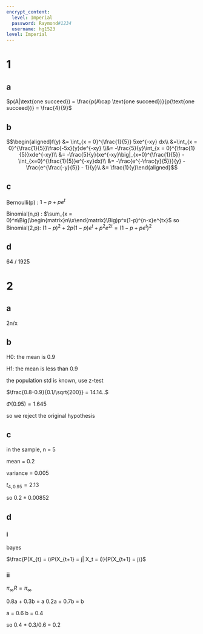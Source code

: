 ```yaml
---
encrypt_content:
  level: Imperial
  password: Raymond#1234
  username: hg1523
level: Imperial
---
```

# 1
## a

$p(A|\text{one succeed}) = \frac{p(A\cap \text{one succeed})}{p(\text{one succeed})} = \frac{4}{9}$

## b
$$\begin{aligned}f(y) &= \int_{x = 0}^{\frac{1}{5}} 5xe^{-xy} dx\\
&=\int_{x = 0}^{\frac{1}{5}}\frac{-5x}{y}de^{-xy} \\&= -\frac{5}{y}\int_{x = 0}^{\frac{1}{5}}xde^{-xy}\\
&= -\frac{5}{y}(xe^{-xy}\big|_{x=0}^{\frac{1}{5}} -\int_{x=0}^{\frac{1}{5}}e^{-xy}dx)\\
&= -\frac{e^{-\frac{y}{5}}}{y} -\frac{e^{\frac{-y}{5}} - 1}{y}\\
&= \frac{1}{y}\end{aligned}$$

## c
Bernoulli(p) : $1-p + pe^t$

Binomial(n,p) : $\sum_{x = 0}^n\Big(\begin{matrix}n\\x\end{matrix}\Big)p^x(1-p)^{n-x}e^{tx}$
so Binomial(2,p): $(1-p)^2 + 2p(1-p)e^t + p^2e^{2t} = (1-p+pe^t)^2$

## d
64 / 1925

# 2
## a
2n/x

## b

H0: the mean is 0.9

H1: the mean is less than 0.9

the population std is known, use z-test


$\frac{0.8-0.9}{0.1/\sqrt{200}} = 14.14..$

$\Phi(0.95) = 1.645$

so we reject the original hypothesis

## c
in the sample, n = 5

mean = 0.2

variance = 0.005

$t_{4,0.95} = 2.13$

so $0.2\pm 0.00852$

## d
### i
bayes

$\frac{P(X_{t} = i)P(X_{t+1} = j| X_t = i)}{P(X_{t+1} = j)}$

### ii

$\pi_{\infty}R = \pi_{\infty}$

0.8a + 0.3b = a
0.2a + 0.7b = b

a = 0.6 b = 0.4

so 0.4 * 0.3/0.6 = 0.2